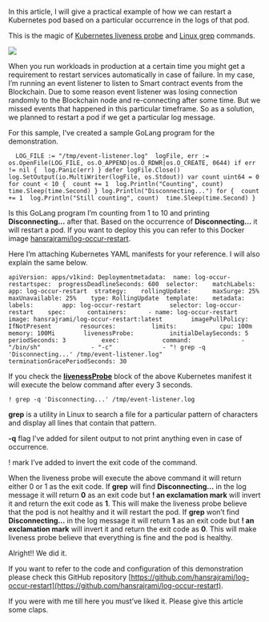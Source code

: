 In this article, I will give a practical example of how we can restart a Kubernetes pod based on a particular occurrence in the logs of that pod.

This is the magic of [Kubernetes liveness probe](https://kubernetes.io/docs/tasks/configure-pod-container/configure-liveness-readiness-startup-probes/) and [Linux grep](https://man7.org/linux/man-pages/man1/grep.1.html) commands.

![](https://miro.medium.com/max/330/1*rS3MoTFvh3LGsGj0KZrpNQ.png)

When you run workloads in production at a certain time you might get a requirement to restart services automatically in case of failure. In my case, I’m running an event listener to listen to Smart contract events from the Blockchain. Due to some reason event listener was losing connection randomly to the Blockchain node and re-connecting after some time. But we missed events that happened in this particular timeframe. So as a solution, we planned to restart a pod if we get a particular log message.

For this sample, I’ve created a sample GoLang program for the demonstration.

```
  LOG_FILE := "/tmp/event-listener.log"  logFile, err := os.OpenFile(LOG_FILE, os.O_APPEND|os.O_RDWR|os.O_CREATE, 0644) if err != nil {  log.Panic(err) } defer logFile.Close()  log.SetOutput(io.MultiWriter(logFile, os.Stdout)) var count uint64 = 0 for count < 10 {  count += 1  log.Println("Counting", count)  time.Sleep(time.Second) } log.Println("Disconnecting...") for {  count += 1  log.Println("Still counting", count)  time.Sleep(time.Second) }
```

Is this GoLang program I’m counting from 1 to 10 and printing **Disconnecting…** after that. Based on the occurrence of **Disconnecting…** it will restart a pod. If you want to deploy this you can refer to this Docker image [hansrajrami/log-occur-restart](https://hub.docker.com/r/hansrajrami/log-occur-restart).

Here I’m attaching Kubernetes YAML manifests for your reference. I will also explain the same below.

```
apiVersion: apps/v1kind: Deploymentmetadata:  name: log-occur-restartspec:  progressDeadlineSeconds: 600  selector:    matchLabels:      app: log-occur-restart  strategy:    rollingUpdate:      maxSurge: 25%      maxUnavailable: 25%    type: RollingUpdate  template:    metadata:      labels:        app: log-occur-restart        selector: log-occur-restart    spec:      containers:      - name: log-occur-restart        image: hansrajrami/log-occur-restart:latest        imagePullPolicy: IfNotPresent        resources:          limits:            cpu: 100m            memory: 100Mi        livenessProbe:          initialDelaySeconds: 5          periodSeconds: 3          exec:            command:              - "/bin/sh"              - "-c"              - "! grep -q 'Disconnecting...' /tmp/event-listener.log"      terminationGracePeriodSeconds: 30
```

If you check the [**livenessProbe**](https://kubernetes.io/docs/tasks/configure-pod-container/configure-liveness-readiness-startup-probes/) block of the above Kubernetes manifest it will execute the below command after every 3 seconds.

```
! grep -q 'Disconnecting...' /tmp/event-listener.log
```

**grep** is a utility in Linux to search a file for a particular pattern of characters and display all lines that contain that pattern.

**\-q** flag I’ve added for silent output to not print anything even in case of occurrence.

! mark I’ve added to invert the exit code of the command.

When the liveness probe will execute the above command it will return either 0 or 1 as the exit code. If **grep** will find **Disconnecting…** in the log message it will return **0** as an exit code but **! an exclamation mark** will invert it and return the exit code as **1**. This will make the liveness probe believe that the pod is not healthy and it will restart the pod. If **grep** won’t find **Disconnecting…** in the log message it will return **1** as an exit code but **! an exclamation mark** will invert it and return the exit code as **0**. This will make liveness probe believe that everything is fine and the pod is healthy.

Alright!! We did it.

If you want to refer to the code and configuration of this demonstration please check this GitHub repository [https://github.com/hansrajrami/log-occur-restart](https://github.com/hansrajrami/log-occur-restart).

If you were with me till here you must’ve liked it. Please give this article some claps.